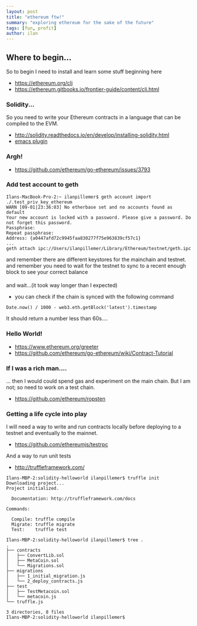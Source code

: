 ```yaml
---
layout: post
title: "ethereum ftw!"
summary: "exploring ethereum for the sake of the future"
tags: [fun, profit]
author: ilan
---
```

## Where to begin...
So to begin I need to install and learn some stuff beginning here
- https://ethereum.org/cli
- https://ethereum.gitbooks.io/frontier-guide/content/cli.html

### Solidity...
So you need to write your Ethereum contracts in a language that can be compiled to the EVM.
- http://solidity.readthedocs.io/en/develop/installing-solidity.html
- [emacs plugin](https://github.com/ethereum/emacs-solidity)
### Argh!
- https://github.com/ethereum/go-ethereum/issues/3793
### Add test account to geth
```
Ilans-MacBook-Pro-2:~ ilanpillemer$ geth account import ./.test_priv_key_ethereum 
WARN [09-01|23:36:03] No etherbase set and no accounts found as default 
Your new account is locked with a password. Please give a password. Do not forget this password.
Passphrase: 
Repeat passphrase: 
Address: {a0447afd72c9945faa830277f75e963839cf57c1}
...
geth attach ipc://Users/ilanpillemer/Library/Ethereum/testnet/geth.ipc
```
and remember there are different keystores for the mainchain and testnet.
and remember you need to wait for the testnet to sync to a recent enough block to see your correct balance
####
and wait...(it took way longer than I expected)
- you can check if the chain is synced with the following command
```
Date.now() / 1000 - web3.eth.getBlock('latest').timestamp
```
It should return a number less than 60s....

### Hello World!
- https://www.ethereum.org/greeter
- https://github.com/ethereum/go-ethereum/wiki/Contract-Tutorial

### If I was a rich man....
... then I would could spend gas and experiment on the main chain.
But I am not; so need to work on a test chain.
- https://github.com/ethereum/ropsten

### Getting a life cycle into play
I will need a way to write and run contracts locally before deploying to a testnet and eventually to the mainnet.
* https://github.com/ethereumjs/testrpc

And a way to run unit tests
* http://truffleframework.com/

```
Ilans-MBP-2:solidity-helloworld ilanpillemer$ truffle init
Downloading project...
Project initialized.

  Documentation: http://truffleframework.com/docs

Commands:

  Compile: truffle compile
  Migrate: truffle migrate
  Test:    truffle test

Ilans-MBP-2:solidity-helloworld ilanpillemer$ tree .
.
├── contracts
│   ├── ConvertLib.sol
│   ├── MetaCoin.sol
│   └── Migrations.sol
├── migrations
│   ├── 1_initial_migration.js
│   └── 2_deploy_contracts.js
├── test
│   ├── TestMetacoin.sol
│   └── metacoin.js
└── truffle.js

3 directories, 8 files
Ilans-MBP-2:solidity-helloworld ilanpillemer$ 
```
